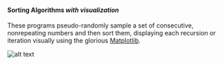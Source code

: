 #### Sorting Algorithms *with visualization*

These programs pseudo-randomly sample a set of consecutive, nonrepeating numbers and then sort them, displaying each recursion or iteration visually using the glorious [Matplotlib](http://matplotlib.org/index.html "Matplotlib website").

![alt text](../../master/57/mergesort.png "Visualization")